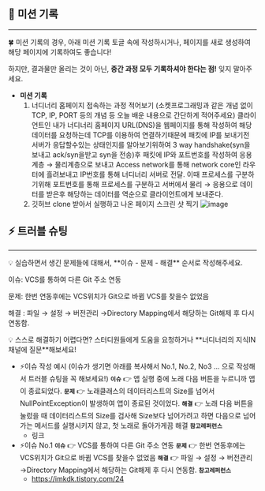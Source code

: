 ## 💪 미션 기록

---

<aside>
🍀 미션 기록의 경우, 아래 미션 기록 토글 속에 작성하시거나, 페이지를 새로 생성하여 해당 페이지에 기록하여도 좋습니다!

하지만, 결과물만 올리는 것이 아닌, **중간 과정 모두 기록하셔야 한다는 점!** 잊지 말아주세요.

</aside>

- **미션 기록**
  1. 너디너리 홈페이지 접속하는 과정 적어보기 (소켓프로그래밍과 같은 개념 없이 TCP, IP, PORT 등의 개념 등 오늘 배운 내용으로 간단하게 적어주세요)
  클라이언트인 내가 너디너리 홈페이지 URL(DNS)을 웹페이지를 통해 작성하여 해당 데이터를 요청하는데
  TCP를 이용하여 연결하기때문에 패킷에 IP를 보내기전 서버가 응답할수있는 상태인지를 알아보기위하여
  3 way handshake(syn을 보내고 ack/syn을받고 syn을 전송)후 패킷에 IP와 포트번호를 작성하여
  응용계층 → 물리계층으로 보내고 Access network를 통해 network core인 라우터에 흘려보내고 IP번호를 통해
  너디너리 서버로 전달. 이때 프로세스를 구분하기위해 포트번호를 통해 프로세스를 구분하고
  서버에서 물리 → 응용으로 데이터를 받은후 해당하는 데이터를 역순으로 클라이언트에게 보내준다.
  1. 깃허브 clone 받아서 실행하고 나온 페이지 스크린 샷 찍기
  ![image](https://github.com/user-attachments/assets/be7879e4-5ba8-4719-a8b2-5aeeb16e4e63)


## ⚡ 트러블 슈팅

---

<aside>
💡 실습하면서 생긴 문제들에 대해서, **이슈 - 문제 - 해결** 순서로 작성해주세요.

</aside>

이슈: VCS를 통하여 다른 Git 주소 연동

문제: 한번 연동후에는 VCS위치가 Git으로 바뀜 VCS를 찾을수 없었음

해결 : 파일 → 설정 → 버전관리 →Directory Mapping에서 해당하는 Git해제 후 다시 연동함.

<aside>
💡 스스로 해결하기 어렵다면? 스터디원들에게 도움을 요청하거나 **너디너리의 지식IN 채널에 질문**해보세요!

</aside>

- ⚡이슈 작성 예시 (이슈가 생기면 아래를 복사해서 No.1, No.2, No3 … 으로 작성해서 트러블 슈팅을 꼭 해보세요!)
  **`이슈`**
  👉 앱 실행 중에 노래 다음 버튼을 누르니까 앱이 종료되었다.
  **`문제`**
  👉 노래클래스의 데이터리스트의 Size를 넘어서 NullPointException이 발생하여 앱이 종료된 것이었다.
  **`해결`**
  👉 노래 다음 버튼을 눌렀을 때 데이터리스트의 Size를 검사해 Size보다 넘어가려고 하면 다음으로 넘어가는 메서드를 실행시키지 않고, 첫 노래로 돌아가게끔 해결
  **`참고레퍼런스`**
  - 링크
- ⚡이슈 No.1
  **`이슈`**
  👉 VCS를 통하여 다른 Git 주소 연동
  **`문제`**
  👉 한번 연동후에는 VCS위치가 Git으로 바뀜 VCS를 찾을수 없었음
  **`해결`**
  👉 파일 → 설정 → 버전관리 →Directory Mapping에서 해당하는 Git해제 후 다시 연동함.
  **`참고레퍼런스`**
  - https://imkdk.tistory.com/24
